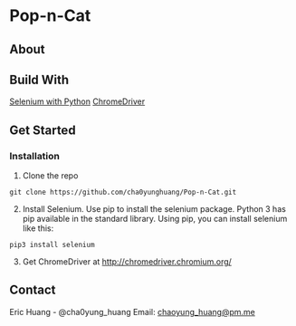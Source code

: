 # Pop-n-Cat

## About

## Build With
[Selenium with Python](https://selenium-python.readthedocs.io/)
[ChromeDriver](http://chromedriver.chromium.org/)


## Get Started
### Installation
1. Clone the repo
  ```
  git clone https://github.com/cha0yunghuang/Pop-n-Cat.git
  ```
2. Install Selenium. Use pip to install the selenium package. Python 3 has pip available in the standard library. Using pip, you can install selenium like this:
  ```
  pip3 install selenium
  ```
3. Get ChromeDriver at http://chromedriver.chromium.org/



## Contact
Eric Huang - @cha0yung_huang
Email: chaoyung_huang@pm.me
